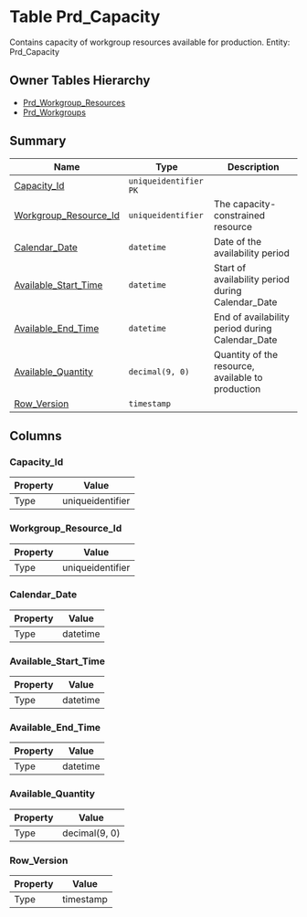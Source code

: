 # Table Prd_Capacity

Contains capacity of workgroup resources available for production. Entity: Prd_Capacity

## Owner Tables Hierarchy

* [Prd_Workgroup_Resources](Prd_Workgroup_Resources.md)
* [Prd_Workgroups](Prd_Workgroups.md)

## Summary

| Name | Type | Description |
| - | - | --- |
|[Capacity_Id](#capacity_id)|`uniqueidentifier` `PK`||
|[Workgroup_Resource_Id](#workgroup_resource_id)|`uniqueidentifier` |The capacity-constrained resource|
|[Calendar_Date](#calendar_date)|`datetime` |Date of the availability period|
|[Available_Start_Time](#available_start_time)|`datetime` |Start of availability period during Calendar_Date|
|[Available_End_Time](#available_end_time)|`datetime` |End of availability period during Calendar_Date|
|[Available_Quantity](#available_quantity)|`decimal(9, 0)` |Quantity of the resource, available to production|
|[Row_Version](#row_version)|`timestamp` ||

## Columns

### Capacity_Id

| Property | Value |
| - | - |
|Type|uniqueidentifier|

### Workgroup_Resource_Id

| Property | Value |
| - | - |
|Type|uniqueidentifier|

### Calendar_Date

| Property | Value |
| - | - |
|Type|datetime|

### Available_Start_Time

| Property | Value |
| - | - |
|Type|datetime|

### Available_End_Time

| Property | Value |
| - | - |
|Type|datetime|

### Available_Quantity

| Property | Value |
| - | - |
|Type|decimal(9, 0)|

### Row_Version

| Property | Value |
| - | - |
|Type|timestamp|


